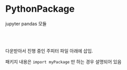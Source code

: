 # PythonPackage
jupyter pandas 모듈
<br><br><br><br>


다운받아서 진행 중인 주피터 파일 아래에 삽입.

패키지 내용은 <code>import myPackage</code> 만 하는 경우 설명되어 있음
